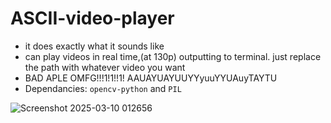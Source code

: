 # ASCII-video-player
* it does exactly what it sounds like
* can play videos in real time,(at 130p) outputting to terminal. just replace the path with whatever video you want
* BAD APLE OMFG!!!1!1!!1! AAUAYUAYUUYYyuuYYUAuyTAYTU
* Dependancies: `opencv-python` and `PIL`
  


![Screenshot 2025-03-10 012656](https://github.com/user-attachments/assets/badaa52f-1424-4b70-b30c-67d85188f780)
